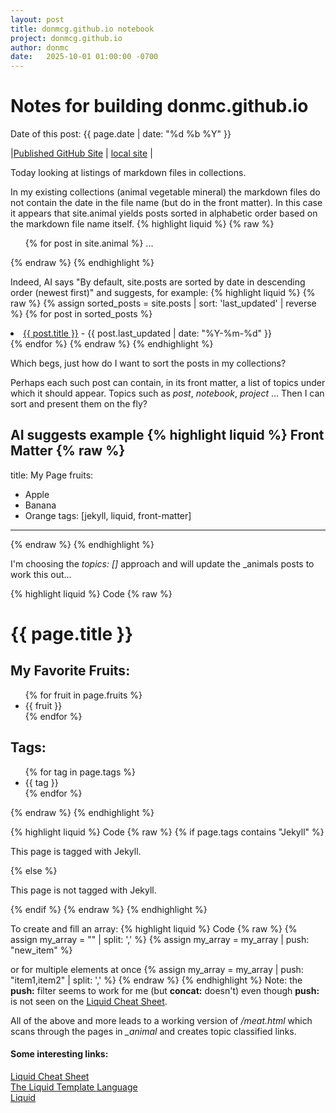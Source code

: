 ```yaml
---
layout: post
title: donmcg.github.io notebook 
project: donmcg.github.io
author: donmc
date:   2025-10-01 01:00:00 -0700
---
```


# Notes for building donmc.github.io
Date of this post: {{ page.date | date: "%d %b %Y" }}

|[Published GitHub Site](https://donmcg.github.io) | [local site](http://localhost:4000) |


Today looking at listings of markdown files in collections.

In my existing collections (animal vegetable mineral) the markdown
files do not contain the date in the file name (but do in the front matter).
In this case it appears that site.animal yields posts sorted in
alphabetic order based on the markdown file name itself.
{% highlight liquid %}
{% raw %}
<ol reversed>
{% for post in site.animal %}
...
</ol>
{% endraw %}
{% endhighlight %}

Indeed, AI says "By default, site.posts are sorted by date in descending
order (newest first)" and suggests, for example:
{% highlight liquid %}
{% raw %}
{% assign sorted_posts = site.posts | sort: 'last_updated' | reverse %}
{% for post in sorted_posts %}
  <li><a href="{{ post.url }}">{{ post.title }}</a> - {{ post.last_updated | date: "%Y-%m-%d" }}</li>
{% endfor %}
{% endraw %}
{% endhighlight %}

Which begs, just how do I want to sort the posts in my collections?

Perhaps each such post can contain, in its front matter, a list of topics
under which it should appear.  Topics such as *post*, *notebook*, *project* ...
Then I can sort and present them on the fly?

AI suggests example 
{% highlight liquid %}
Front Matter
{% raw %}
---
title: My Page
fruits:
  - Apple
  - Banana
  - Orange
tags: [jekyll, liquid, front-matter]
---
{% endraw %}
{% endhighlight %}

I'm choosing the *topics: []* approach and will update the _animals posts to
work this out...

{% highlight liquid %}
Code
{% raw %}
<h1>{{ page.title }}</h1>

<h2>My Favorite Fruits:</h2>
<ul>
  {% for fruit in page.fruits %}
    <li>{{ fruit }}</li>
  {% endfor %}
</ul>

<h2>Tags:</h2>
<ul>
  {% for tag in page.tags %}
    <li>{{ tag }}</li>
  {% endfor %}
</ul>
{% endraw %}
{% endhighlight %}

{% highlight liquid %}
Code
{% raw %}
{% if page.tags contains "Jekyll" %}
  <p>This page is tagged with Jekyll.</p>
{% else %}
  <p>This page is not tagged with Jekyll.</p>
{% endif %}
{% endraw %}
{% endhighlight %}

To create and fill an array:
{% highlight liquid %}
Code
{% raw %}
    {% assign my_array = "" | split: ',' %}
    {% assign my_array = my_array | push: "new_item" %}

or for multiple elements at once
    {% assign my_array = my_array | push: "item1,item2" | split: ',' %}
{% endraw %}
{% endhighlight %}
Note: the **push:** filter seems to work for me (but **concat:** doesn't)
even though **push:** is not seen on the [Liquid Cheat Sheet](https://gist.github.com/JJediny/a466eed62cee30ad45e2).

All of the above and more leads to a working version of */meat.html* which
scans through the pages in *_animal* and creates topic classified links.

#### Some interesting links:
[Liquid Cheat Sheet](https://gist.github.com/JJediny/a466eed62cee30ad45e2)<br>
[The Liquid Template Language](https://liquidjs.com/tutorials/intro-to-liquid.html)<br>
[Liquid](https://shopify.github.io/liquid)<br>
